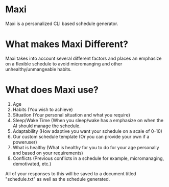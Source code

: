 # Maxi
Maxi is a personalized CLI based schedule generator.

# What makes Maxi Different?
Maxi takes into account several different factors and places an emphasize on a flexible schedule to avoid micromanging and other unhealthy/unmangeable habits.

# What does Maxi use?
1. Age
2. Habits (You wish to achieve)
3. Situation (Your personal situation and what you require)
4. Sleep/Wake Time (When you sleep/wake has a emphasize on when the AI should manage the schedule.
5. Adaptability (How adaptive you want your schedule on a scale of 0-10)
6. Our custom schedule template (Or you can provide your own if a poweruser)
7. What is healthy (What is healthy for you to do for your age personally and based on your requirements)
8. Conflicts (Previous conflicts in a schedule for example, micromanaging, demotivated, etc.)

All of your responses to this will be saved to a document titled "schedule.txt" as well as the schedule generated.
